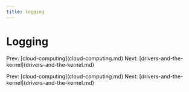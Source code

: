 ```yaml
---
title: logging
---
```


# Logging

Prev: \[cloud-computing](cloud-computing.md) Next:
\[drivers-and-the-kernel](drivers-and-the-kernel.md)

Prev: \[cloud-computing](cloud-computing.md) Next:
\[drivers-and-the-kernel](drivers-and-the-kernel.md)
